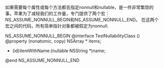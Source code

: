 如果需要每个属性或每个方法都去指定nonnull和nullable，是一件非常繁琐的事。苹果为了减轻我们的工作量，专门提供了两个宏：NS_ASSUME_NONNULL_BEGIN和NS_ASSUME_NONNULL_END。
在这两个宏之间的代码，所有简单指针对象都被假定为nonnull.

NS_ASSUME_NONNULL_BEGIN
@interface TestNullabilityClass () 
 @property (nonatomic, copy) NSArray * items; 
 - (id)itemWithName:(nullable NSString *)name; 
 
@end 
NS_ASSUME_NONNULL_END
